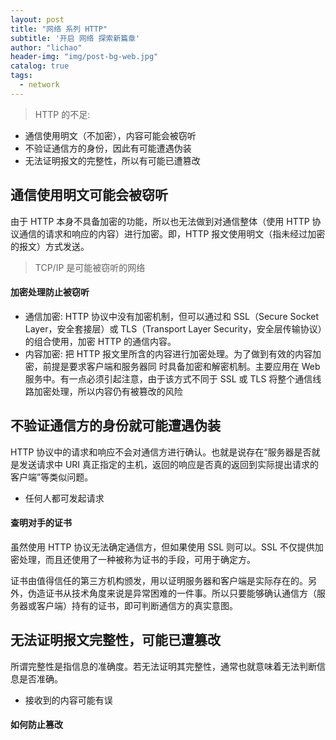 ```yaml
---
layout: post
title: "网络 系列 HTTP"
subtitle: '开启 网络 探索新篇章'
author: "lichao"
header-img: "img/post-bg-web.jpg"
catalog: true
tags:
  - network 
---
```


> HTTP 的不足:     
* 通信使用明文（不加密），内容可能会被窃听
* 不验证通信方的身份，因此有可能遭遇伪装
* 无法证明报文的完整性，所以有可能已遭篡改

## 通信使用明文可能会被窃听
由于 HTTP 本身不具备加密的功能，所以也无法做到对通信整体（使用 HTTP 协议通信的请求和响应的内容）进行加密。即，HTTP 报文使用明文（指未经过加密的报文）方式发送。

> TCP/IP 是可能被窃听的网络

#### 加密处理防止被窃听
* 通信加密: HTTP 协议中没有加密机制，但可以通过和 SSL（Secure Socket Layer，安全套接层）或
TLS（Transport Layer Security，安全层传输协议）的组合使用，加密 HTTP 的通信内容。
* 内容加密: 把 HTTP 报文里所含的内容进行加密处理。为了做到有效的内容加密，前提是要求客户端和服务器同
时具备加密和解密机制。主要应用在 Web 服务中。有一点必须引起注意，由于该方式不同于 SSL 或 TLS 将整个通信线路加密处理，所以内容仍有被篡改的风险

## 不验证通信方的身份就可能遭遇伪装
HTTP 协议中的请求和响应不会对通信方进行确认。也就是说存在“服务器是否就是发送请求中 URI 真正指定的主机，返回的响应是否真的返回到实际提出请求的客户端”等类似问题。

* 任何人都可发起请求
#### 查明对手的证书

虽然使用 HTTP 协议无法确定通信方，但如果使用 SSL 则可以。SSL 不仅提供加密处理，而且还使用了一种被称为证书的手段，可用于确定方。

证书由值得信任的第三方机构颁发，用以证明服务器和客户端是实际存在的。另外，伪造证书从技术角度来说是异常困难的一件事。所以只要能够确认通信方（服务器或客户端）持有的证书，即可判断通信方的真实意图。

## 无法证明报文完整性，可能已遭篡改
所谓完整性是指信息的准确度。若无法证明其完整性，通常也就意味着无法判断信息是否准确。

* 接收到的内容可能有误

#### 如何防止篡改
